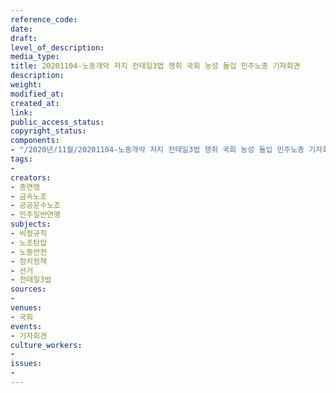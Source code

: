 ```yaml
---
reference_code: 
date: 
draft: 
level_of_description: 
media_type: 
title: 20201104-노동개악 저지 전태일3법 쟁취 국회 농성 돌입 민주노총 기자회견
description: 
weight: 
modified_at: 
created_at: 
link: 
public_access_status: 
copyright_status: 
components:
- "/2020년/11월/20201104-노동개악 저지 전태일3법 쟁취 국회 농성 돌입 민주노총 기자회견/_W5D0490.jpg"
tags:
- 
creators:
- 총연맹
- 금속노조
- 공공운수노조
- 민주일반연맹
subjects:
- 비정규직
- 노조탄압
- 노동안전
- 정치정책
- 선거
- 전태일3법
sources:
- 
venues:
- 국회
events:
- 기자회견
culture_workers:
- 
issues:
- 
---
```

